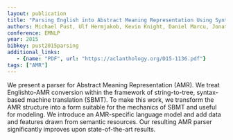 ```yaml
---
layout: publication
title: "Parsing English into Abstract Meaning Representation Using Syntax-Based Machine Translation"
authors: Michael Pust, Ulf Hermjakob, Kevin Knight, Daniel Marcu, Jonathan May
conference: EMNLP
year: 2015
bibkey: pust2015parsing
additional_links:
   - {name: "PDF", url: "https://aclanthology.org/D15-1136.pdf"}
tags: ["AMR"]
---
```

We present a parser for Abstract Meaning Representation (AMR). We treat Englishto-AMR conversion within the framework of string-to-tree, syntax-based machine translation (SBMT). To make this work, we transform the AMR structure into a form suitable for the mechanics of SBMT and useful for modeling. We introduce an AMR-specific language model and add data and features drawn from semantic resources. Our resulting AMR parser significantly improves upon state-of-the-art results.

